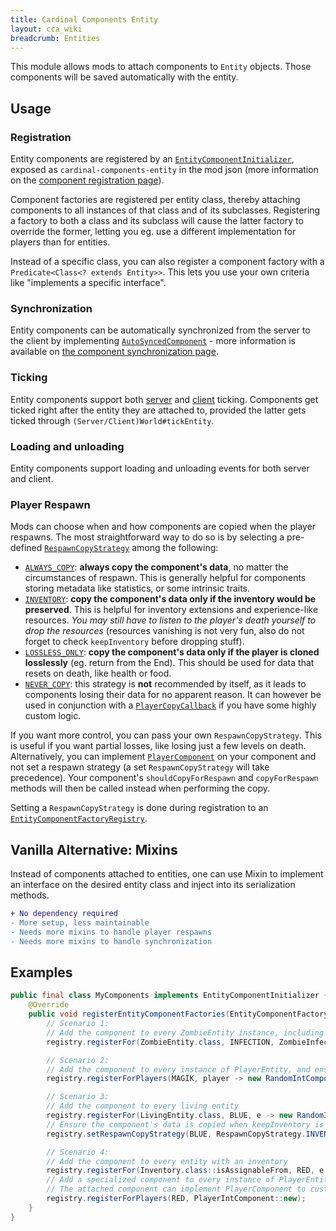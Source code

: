 ```yaml
---
title: Cardinal Components Entity
layout: cca_wiki
breadcrumb: Entities
---
```


This module allows mods to attach components to `Entity` objects. Those components will be saved automatically with the entity.

## Usage
### Registration
Entity components are registered by an [`EntityComponentInitializer`](https://github.com/OnyxStudios/Cardinal-Components-API/blob/main/cardinal-components-entity/src/main/java/dev/onyxstudios/cca/api/v3/entity/EntityComponentInitializer.java), exposed as `cardinal-components-entity` in the mod json (more information on the [component registration page](../registration#2-attaching-your-component)).

Component factories are registered per entity class, thereby attaching components to all instances of that class and of its subclasses.
Registering a factory to both a class and its subclass will cause the latter factory to override the former, letting you eg. use a different implementation for players than for entities.

Instead of a specific class, you can also register a component factory with a `Predicate<Class<? extends Entity>>`. This lets you use your own criteria like "implements a specific interface".

### Synchronization
Entity components can be automatically synchronized from the server to the client by implementing [`AutoSyncedComponent`](https://github.com/OnyxStudios/Cardinal-Components-API/blob/main/cardinal-components-base/src/main/java/dev/onyxstudios/cca/api/v3/component/sync/AutoSyncedComponent.java) - more information is available on [the component synchronization page](../synchronization).

### Ticking
Entity components support both [server](https://github.com/OnyxStudios/Cardinal-Components-API/blob/main/cardinal-components-base/src/main/java/dev/onyxstudios/cca/api/v3/component/tick/ServerTickingComponent.java) and [client](https://github.com/OnyxStudios/Cardinal-Components-API/blob/main/cardinal-components-base/src/main/java/dev/onyxstudios/cca/api/v3/component/tick/ClientTickingComponent.java) ticking. Components get ticked right after the entity they are attached to, provided the latter gets ticked through `(Server/Client)World#tickEntity`.

### Loading and unloading
Entity components support loading and unloading events for both server and client.

### Player Respawn

Mods can choose when and how components are copied when the player respawns. The most straightforward way to do so is by selecting a pre-defined [`RespawnCopyStrategy`](https://github.com/OnyxStudios/Cardinal-Components-API/blob/main/cardinal-components-entity/src/main/java/nerdhub/cardinal/components/api/util/RespawnCopyStrategy.java) among the following:
- [`ALWAYS_COPY`](https://github.com/OnyxStudios/Cardinal-Components-API/blob/main/cardinal-components-entity/src/main/java/nerdhub/cardinal/components/api/util/RespawnCopyStrategy.java#L59): **always copy the component's data**, no matter the circumstances of respawn. This is generally helpful for components storing metadata like statistics, or some intrinsic traits.
- [`INVENTORY`](https://github.com/OnyxStudios/Cardinal-Components-API/blob/main/cardinal-components-entity/src/main/java/nerdhub/cardinal/components/api/util/RespawnCopyStrategy.java#L65): **copy the component's data only if the inventory would be preserved**. This is helpful for inventory extensions and experience-like resources. *You may still have to listen to the player's death yourself to drop the resources* (resources vanishing is not very fun, also do not forget to check `keepInventory` before dropping stuff).
- [`LOSSLESS_ONLY`](https://github.com/OnyxStudios/Cardinal-Components-API/blob/main/cardinal-components-entity/src/main/java/nerdhub/cardinal/components/api/util/RespawnCopyStrategy.java#L75): **copy the component's data only if the player is cloned losslessly** (eg. return from the End). This should be used for data that resets on death, like health or food.
- [`NEVER_COPY`](https://github.com/OnyxStudios/Cardinal-Components-API/blob/main/cardinal-components-entity/src/main/java/nerdhub/cardinal/components/api/util/RespawnCopyStrategy.java#L86): this strategy is **not** recommended by itself, as it leads to components losing their data for no apparent reason. It can however be used in conjunction with a [`PlayerCopyCallback`](https://github.com/OnyxStudios/Cardinal-Components-API/blob/main/cardinal-components-entity/src/main/java/nerdhub/cardinal/components/api/event/PlayerCopyCallback.java) if you have some highly custom logic.

If you want more control, you can pass your own `RespawnCopyStrategy`. This is useful if you want partial losses, like losing just a few levels on death. Alternatively, you can implement [`PlayerComponent`](https://github.com/OnyxStudios/Cardinal-Components-API/blob/main/cardinal-components-entity/src/main/java/dev/onyxstudios/cca/api/v3/entity/PlayerComponent.java) on your component and not set a respawn strategy (a set `RespawnCopyStrategy` will take precedence). Your component's `shouldCopyForRespawn` and `copyForRespawn` methods will then be called instead when performing the copy.

Setting a `RespawnCopyStrategy` is done during registration to an [`EntityComponentFactoryRegistry`](https://github.com/OnyxStudios/Cardinal-Components-API/blob/main/cardinal-components-entity/src/main/java/dev/onyxstudios/cca/api/v3/entity/EntityComponentFactoryRegistry.java#L77-L101).

## Vanilla Alternative: Mixins
Instead of components attached to entities, one can use Mixin to implement an interface on the desired entity class and inject into its serialization methods.

```diff
+ No dependency required
- More setup, less maintainable
- Needs more mixins to handle player respawns
- Needs more mixins to handle synchronization
```

## Examples
```java
public final class MyComponents implements EntityComponentInitializer {
    @Override
    public void registerEntityComponentFactories(EntityComponentFactoryRegistry registry) {
        // Scenario 1:
        // Add the component to every ZombieEntity instance, including husks and zombie villagers
        registry.registerFor(ZombieEntity.class, INFECTION, ZombieInfection::new);

        // Scenario 2:
        // Add the component to every instance of PlayerEntity, and ensure the component's data is always copied
        registry.registerForPlayers(MAGIK, player -> new RandomIntComponent(), RespawnCopyStrategy.ALWAYS_COPY);

        // Scenario 3:
        // Add the component to every living entity
        registry.registerFor(LivingEntity.class, BLUE, e -> new RandomIntComponent());
        // Ensure the component's data is copied when keepInventory is enabled (Optional)
        registry.setRespawnCopyStrategy(BLUE, RespawnCopyStrategy.INVENTORY);

        // Scenario 4:
        // Add the component to every entity with an inventory
        registry.registerFor(Inventory.class::isAssignableFrom, RED, e -> new RandomIntComponent());
        // Add a specialized component to every instance of PlayerEntity without specifying a strategy
        // The attached component can implement PlayerComponent to customize respawn copying
        registry.registerForPlayers(RED, PlayerIntComponent::new);
    }
}
```